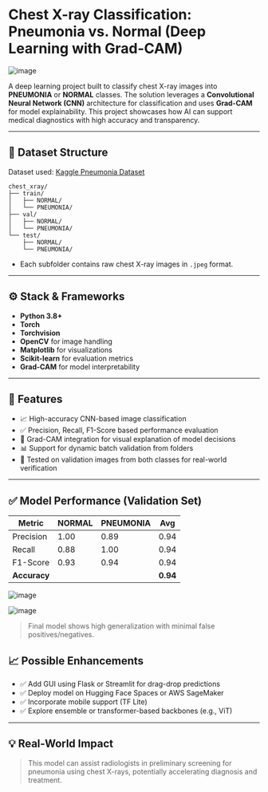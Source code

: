 #  Chest X-ray Classification: Pneumonia vs. Normal (Deep Learning with Grad-CAM)

![image](https://github.com/user-attachments/assets/eb0373ca-2bd8-4018-aab1-eab78ba0827c)


A deep learning project built to classify chest X-ray images into **PNEUMONIA** or **NORMAL** classes. The solution leverages a **Convolutional Neural Network (CNN)** architecture for classification and uses **Grad-CAM** for model explainability. This project showcases how AI can support medical diagnostics with high accuracy and transparency.

---

## 📂 Dataset Structure

Dataset used: [Kaggle Pneumonia Dataset](https://www.kaggle.com/datasets/paultimothymooney/chest-xray-pneumonia)

```
chest_xray/
├── train/
│   ├── NORMAL/
│   └── PNEUMONIA/
├── val/
│   ├── NORMAL/
│   └── PNEUMONIA/
└── test/
    ├── NORMAL/
    └── PNEUMONIA/
```

- Each subfolder contains raw chest X-ray images in `.jpeg` format.

---

## ⚙️ Stack & Frameworks

- **Python 3.8+**
- **Torch**
- **Torchvision**
- **OpenCV** for image handling
- **Matplotlib** for visualizations
- **Scikit-learn** for evaluation metrics
- **Grad-CAM** for model interpretability

---

## 🚀 Features

- 📈 High-accuracy CNN-based image classification
- ✅ Precision, Recall, F1-Score based performance evaluation
- 🧠 Grad-CAM integration for visual explanation of model decisions
- 📊 Support for dynamic batch validation from folders
- 🧪 Tested on validation images from both classes for real-world verification

---

## ✅ Model Performance (Validation Set)

| Metric      | NORMAL | PNEUMONIA | Avg |
|-------------|--------|-----------|-----|
| Precision   | 1.00   | 0.89      | 0.94 |
| Recall      | 0.88   | 1.00      | 0.94 |
| F1-Score    | 0.93   | 0.94      | 0.94 |
| **Accuracy**|        |           | **0.94** |

![image](https://github.com/user-attachments/assets/76943a26-f542-43a2-9102-de5bb73c41f0)


![image](https://github.com/user-attachments/assets/51aaa176-8ca1-46fd-982a-2a6bd314c74d)


> Final model shows high generalization with minimal false positives/negatives.

## 📈 Possible Enhancements

- ✅ Add GUI using Flask or Streamlit for drag-drop predictions
- ✅ Deploy model on Hugging Face Spaces or AWS SageMaker
- ✅ Incorporate mobile support (TF Lite)
- ✅ Explore ensemble or transformer-based backbones (e.g., ViT)

---

## 💡 Real-World Impact

> This model can assist radiologists in preliminary screening for pneumonia using chest X-rays, potentially accelerating diagnosis and treatment.

